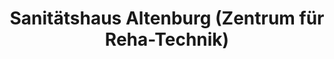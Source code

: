 ---
title: "Sanitätshaus Altenburg (Zentrum für Reha-Technik)"
url: /altenburg/sanitaetshaus-altenburg-zentrum-fuer-reha-technik/
shop: Sanitätshaus
---